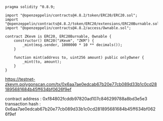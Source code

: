 ```sol
pragma solidity ^0.8.9;

import "@openzeppelin/contracts@4.8.2/token/ERC20/ERC20.sol";
import "@openzeppelin/contracts@4.8.2/token/ERC20/extensions/ERC20Burnable.sol";
import "@openzeppelin/contracts@4.8.2/access/Ownable.sol";

contract ZKevm is ERC20, ERC20Burnable, Ownable {
    constructor() ERC20("zKevm", "ZKM") {
        _mint(msg.sender, 1000000 * 10 ** decimals());
    }

    function mint(address to, uint256 amount) public onlyOwner {
        _mint(to, amount);
    }
}
```
https://testnet-zkevm.polygonscan.com/tx/0x6aa7ae0edcab67b20e77cb089d33b1c0cd281895681684b45ff634bf0626f9ef

contract address : 0xf84802fcddb97820ad107c846299788a8bd3e5e3
transaction hash : 0x6aa7ae0edcab67b20e77cb089d33b1c0cd281895681684b45ff634bf0626f9ef
